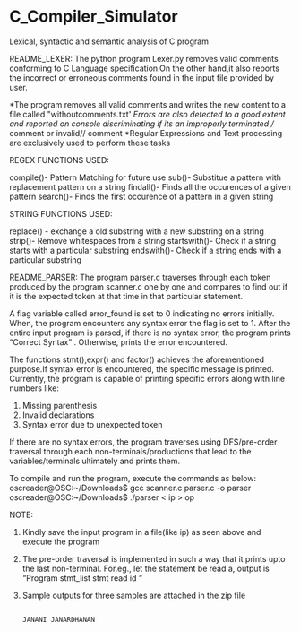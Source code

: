# C_Compiler_Simulator
Lexical, syntactic and semantic analysis of C program


README_LEXER:
The python program Lexer.py removes valid comments conforming to C Language specification.On the other hand,it also reports the incorrect or erroneous comments found in the input file provided by user.

*The program removes all valid comments and writes the new content to a file called "withoutcomments.txt'
*Errors are also detected to a good extent and reported on console discriminating if its an improperly terminated /* comment or invalid// comment
*Regular Expressions and Text processing are exclusively used to perform these tasks

REGEX FUNCTIONS USED:

compile()- Pattern Matching for future use
sub()- Substitue a pattern with replacement pattern on a string
findall()- Finds all the occurences of a given pattern
search()- Finds the first occurence of a pattern in a given string

STRING FUNCTIONS USED:

replace() - exchange a old substring with a new substring on a string
strip()- Remove whitespaces from a string
startswith()- Check if a string starts with a particular substring
endswith()- Check if a string ends with a particular substring

README_PARSER:
The program parser.c traverses through each token produced by the program scanner.c one by one and compares to find out if it is the expected token at that time in that particular statement. 

A flag variable called error_found is set to 0 indicating no errors initially. When, the program encounters any syntax error the flag is set to 1. After the entire input program is parsed, if there is no syntax error, the program prints “Correct Syntax” . Otherwise, prints the error encountered.

The functions stmt(),expr() and factor() achieves the aforementioned purpose.If syntax error is encountered, the specific message is printed. Currently, the program is capable of printing specific errors along with line numbers like:

1.	Missing parenthesis
2.	Invalid declarations
3.	Syntax error due to unexpected token 

If there are no syntax errors, the program traverses using DFS/pre-order traversal through each non-terminals/productions that lead to the variables/terminals ultimately and prints them.

To compile and run the program, execute the commands as below:
oscreader@OSC:~/Downloads$ gcc scanner.c parser.c -o parser
oscreader@OSC:~/Downloads$ ./parser < ip > op    

NOTE: 

1.	Kindly save the input program in a file(like ip) as seen above and execute the program
2.	The pre-order traversal is implemented in such a way that it prints upto the last non-terminal.
For.eg., let the statement be read a, output is
“Program stmt_list stmt read id “ 
3.	Sample outputs for three samples are attached in the zip file


                                                                                                                      JANANI JANARDHANAN




